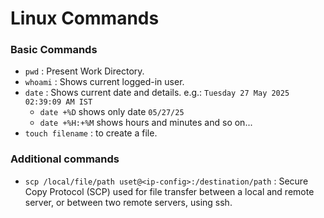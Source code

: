 # Linux Commands
### Basic Commands
- `pwd` : Present Work Directory.
- `whoami` : Shows current logged-in user.
- `date` : Shows current date and details. e.g.: `Tuesday 27 May 2025 02:39:09 AM IST`
  * `date +%D` shows only date `05/27/25`
  * `date +%H:+%M` shows hours and minutes and so on...
- `touch filename` : to create a file.

### Additional commands

- `scp /local/file/path uset@<ip-config>:/destination/path` : Secure Copy Protocol (SCP) used for file transfer between a local and remote server, or between two remote servers, using ssh.



